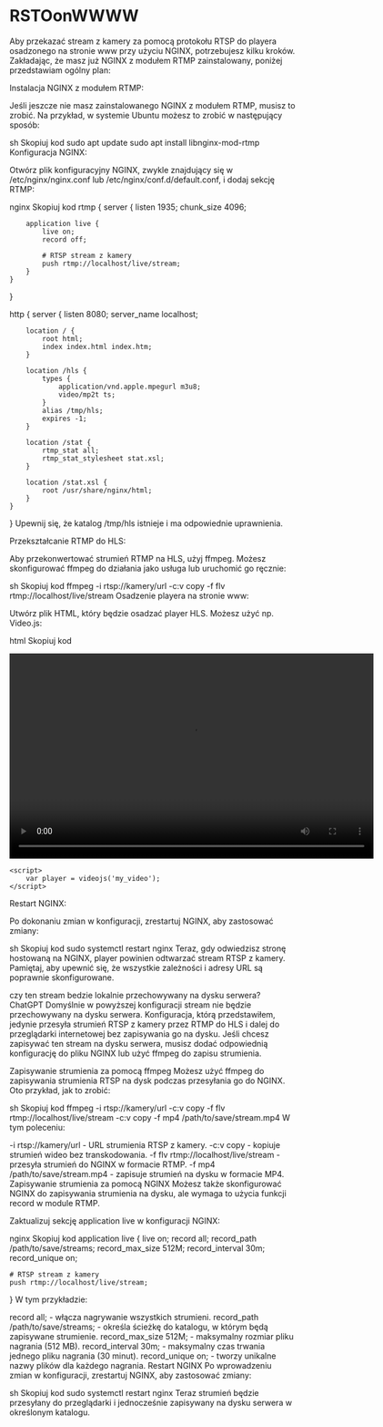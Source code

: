# RSTOonWWWW
Aby przekazać stream z kamery za pomocą protokołu RTSP do playera osadzonego na stronie www przy użyciu NGINX, potrzebujesz kilku kroków. Zakładając, że masz już NGINX z modułem RTMP zainstalowany, poniżej przedstawiam ogólny plan:

Instalacja NGINX z modułem RTMP:

Jeśli jeszcze nie masz zainstalowanego NGINX z modułem RTMP, musisz to zrobić. Na przykład, w systemie Ubuntu możesz to zrobić w następujący sposób:

sh
Skopiuj kod
sudo apt update
sudo apt install libnginx-mod-rtmp
Konfiguracja NGINX:

Otwórz plik konfiguracyjny NGINX, zwykle znajdujący się w /etc/nginx/nginx.conf lub /etc/nginx/conf.d/default.conf, i dodaj sekcję RTMP:

nginx
Skopiuj kod
rtmp {
    server {
        listen 1935;
        chunk_size 4096;

        application live {
            live on;
            record off;

            # RTSP stream z kamery
            push rtmp://localhost/live/stream;
        }
    }
}

http {
    server {
        listen 8080;
        server_name localhost;

        location / {
            root html;
            index index.html index.htm;
        }

        location /hls {
            types {
                application/vnd.apple.mpegurl m3u8;
                video/mp2t ts;
            }
            alias /tmp/hls;
            expires -1;
        }

        location /stat {
            rtmp_stat all;
            rtmp_stat_stylesheet stat.xsl;
        }

        location /stat.xsl {
            root /usr/share/nginx/html;
        }
    }
}
Upewnij się, że katalog /tmp/hls istnieje i ma odpowiednie uprawnienia.

Przekształcanie RTMP do HLS:

Aby przekonwertować strumień RTMP na HLS, użyj ffmpeg. Możesz skonfigurować ffmpeg do działania jako usługa lub uruchomić go ręcznie:

sh
Skopiuj kod
ffmpeg -i rtsp://kamery/url -c:v copy -f flv rtmp://localhost/live/stream
Osadzenie playera na stronie www:

Utwórz plik HTML, który będzie osadzać player HLS. Możesz użyć np. Video.js:

html
Skopiuj kod
<!DOCTYPE html>
<html>
<head>
    <title>RTSP Stream</title>
    <link href="https://unpkg.com/video.js/dist/video-js.css" rel="stylesheet">
    <script src="https://unpkg.com/video.js/dist/video.js"></script>
</head>
<body>
    <video id="my_video" class="video-js vjs-default-skin" controls preload="auto" width="640" height="360">
        <source src="http://localhost:8080/hls/stream.m3u8" type="application/x-mpegURL">
    </video>

    <script>
        var player = videojs('my_video');
    </script>
</body>
</html>
Restart NGINX:

Po dokonaniu zmian w konfiguracji, zrestartuj NGINX, aby zastosować zmiany:

sh
Skopiuj kod
sudo systemctl restart nginx
Teraz, gdy odwiedzisz stronę hostowaną na NGINX, player powinien odtwarzać stream RTSP z kamery. Pamiętaj, aby upewnić się, że wszystkie zależności i adresy URL są poprawnie skonfigurowane.


czy ten stream bedzie lokalnie przechowywany na dysku serwera?
ChatGPT
Domyślnie w powyższej konfiguracji stream nie będzie przechowywany na dysku serwera. Konfiguracja, którą przedstawiłem, jedynie przesyła strumień RTSP z kamery przez RTMP do HLS i dalej do przeglądarki internetowej bez zapisywania go na dysku. Jeśli chcesz zapisywać ten stream na dysku serwera, musisz dodać odpowiednią konfigurację do pliku NGINX lub użyć ffmpeg do zapisu strumienia.

Zapisywanie strumienia za pomocą ffmpeg
Możesz użyć ffmpeg do zapisywania strumienia RTSP na dysk podczas przesyłania go do NGINX. Oto przykład, jak to zrobić:

sh
Skopiuj kod
ffmpeg -i rtsp://kamery/url -c:v copy -f flv rtmp://localhost/live/stream -c:v copy -f mp4 /path/to/save/stream.mp4
W tym poleceniu:

-i rtsp://kamery/url - URL strumienia RTSP z kamery.
-c:v copy - kopiuje strumień wideo bez transkodowania.
-f flv rtmp://localhost/live/stream - przesyła strumień do NGINX w formacie RTMP.
-f mp4 /path/to/save/stream.mp4 - zapisuje strumień na dysku w formacie MP4.
Zapisywanie strumienia za pomocą NGINX
Możesz także skonfigurować NGINX do zapisywania strumienia na dysku, ale wymaga to użycia funkcji record w module RTMP.

Zaktualizuj sekcję application live w konfiguracji NGINX:

nginx
Skopiuj kod
application live {
    live on;
    record all;
    record_path /path/to/save/streams;
    record_max_size 512M;
    record_interval 30m;
    record_unique on;

    # RTSP stream z kamery
    push rtmp://localhost/live/stream;
}
W tym przykładzie:

record all; - włącza nagrywanie wszystkich strumieni.
record_path /path/to/save/streams; - określa ścieżkę do katalogu, w którym będą zapisywane strumienie.
record_max_size 512M; - maksymalny rozmiar pliku nagrania (512 MB).
record_interval 30m; - maksymalny czas trwania jednego pliku nagrania (30 minut).
record_unique on; - tworzy unikalne nazwy plików dla każdego nagrania.
Restart NGINX
Po wprowadzeniu zmian w konfiguracji, zrestartuj NGINX, aby zastosować zmiany:

sh
Skopiuj kod
sudo systemctl restart nginx
Teraz strumień będzie przesyłany do przeglądarki i jednocześnie zapisywany na dysku serwera w określonym katalogu.






